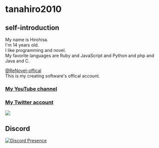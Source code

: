 # tanahiro2010
## self-introduction
My name is Hirohisa.<br>
I'm 14 years old.<br>
I like programming and novel.<br>
My favorite languages are Ruby and JavaScript and Python and php and Java and C.<br>

[@ReNovel-offical](https://github.com/ReNovel-offical)<br>
This is my creating software's offical account.

### [My YouTube channel](https://www.youtube.com/channel/UCfYf0nqMxdNcHqrzYf_9Wcw)
### [My Twitter account](https://www.twitter.com/tanahiro2010Zis)

<picture>
  <source
    srcset="https://github-readme-stats.vercel.app/api?username=tanahiro2010&show_icons=true&theme=dark"
    media="(prefers-color-scheme: dark)"
  />
  <source
    srcset="https://github-readme-stats.vercel.app/api?username=tanahiro2010&show_icons=true"
    media="(prefers-color-scheme: light), (prefers-color-scheme: no-preference)"
  />
  <img src="https://github-readme-stats.vercel.app/api?username=tanahiro2010&show_icons=true" />
</picture>

## Discord
[![Discord Presence](https://lanyard.cnrad.dev/api/1077177658758152253)](https://discord.com/users/1077177658758152253)
